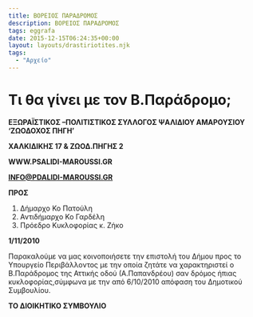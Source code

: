 ```yaml
---
title: ΒΟΡΕΙΟΣ ΠΑΡΑΔΡΟΜΟΣ
description: ΒΟΡΕΙΟΣ ΠΑΡΑΔΡΟΜΟΣ
tags: eggrafa
date: 2015-12-15T06:24:35+00:00
layout: layouts/drastiriotites.njk
tags:
  - "Αρχείο"
---
```


# Τι θα γίνει με τον Β.Παράδρομο;

<!-- excerpt -->

**ΕΞΩΡΑΪΣΤΙΚΟΣ –ΠΟΛΙΤΙΣΤΙΚΟΣ ΣΥΛΛΟΓΟΣ ΨΑΛΙΔΙΟΥ ΑΜΑΡΟΥΣΙΟΥ ‘ΖΩΟΔΟΧΟΣ ΠΗΓΗ’**

**ΧΑΛΚΙΔΙΚΗΣ 17 &amp; ΖΩΟΔ.ΠΗΓΗΣ 2**

**WWW.PSALIDI-MAROUSSI.GR**

**INFO@PDALIDI-MAROUSSI.GR**

**ΠΡΟΣ**

1. Δήμαρχο Κο Πατούλη
2. Αντιδήμαρχο Κο Γαρδέλη
3. Πρόεδρο Κυκλοφορίας κ. Ζήκο

**1/11/2010**

Παρακαλούμε να μας κοινοποιήσετε την επιστολή του Δήμου προς το Υπουργείο Περιβάλλοντος με την οποία ζητάτε να χαρακτηριστεί ο Β.Παράδρομος της Αττικής οδού (Α.Παπανδρέου) σαν δρόμος ήπιας κυκλοφορίας,σύμφωνα με την από 6/10/2010 απόφαση του Δημοτικού Συμβουλίου.

**ΤΟ ΔΙΟΙΚΗΤΙΚΟ ΣΥΜΒΟΥΛΙΟ**
